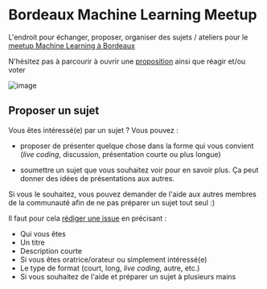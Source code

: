 # Bordeaux Machine Learning Meetup

L'endroit pour échanger, proposer, organiser des sujets / ateliers pour le [meetup
Machine Learning à Bordeaux](https://www.meetup.com/fr-FR/Bordeaux-Machine-Learning-Meetup/)


N'hésitez pas à parcourir à ouvrir une [proposition](https://github.com/armgilles/meetup_ML_BDX/issues) ainsi que réagir et/ou  voter

![image](https://cloud.githubusercontent.com/assets/1388706/21383842/f94e72d8-c767-11e6-9ae3-0443f9a59d17.png)


## Proposer un sujet

Vous êtes intéressé(e) par un sujet ? Vous pouvez :

* proposer de présenter quelque chose dans la forme qui vous convient (*live coding*,
  discussion, présentation courte ou plus longue)

* soumettre un sujet que vous souhaitez voir pour en savoir plus. Ça peut donner des
  idées de présentations aux autres.

Si vous le souhaitez, vous pouvez demander de l'aide aux autres membres de la
communauté afin de ne pas préparer un sujet tout seul :)

Il faut pour cela [rédiger une issue](https://github.com/armgilles/meetup_ML_BDX/issues/new)
en précisant :

* Qui vous êtes
* Un titre
* Description courte
* Si vous êtes oratrice/orateur ou simplement intéressé(e)
* Le type de format (court, long, *live coding*, autre, etc.)
* Si vous souhaitez de l'aide et préparer un sujet à plusieurs mains



